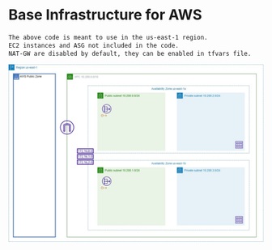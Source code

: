 # Base Infrastructure for AWS


    The above code is meant to use in the us-east-1 region.
    EC2 instances and ASG not included in the code.
    NAT-GW are disabled by default, they can be enabled in tfvars file.

![image](./images/diagram.jpg)
